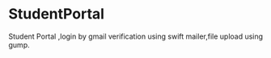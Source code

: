 # StudentPortal
Student Portal ,login by gmail verification using swift mailer,file upload using gump.
